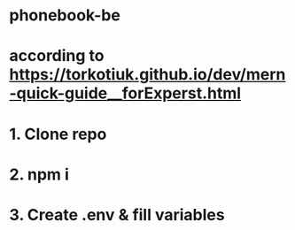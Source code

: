 # phonebook-be

# according to https://torkotiuk.github.io/dev/mern-quick-guide__forExperst.html

# 1. Clone repo

# 2. npm i

# 3. Create .env & fill variables
